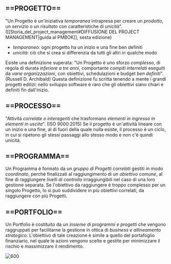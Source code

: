 ## ==PROGETTO==
"Un Progetto è un'iniziativa _temporanea_ intrapresa per creare un _prodotto_, un _servizio_ o un _risultato_ con caratteristiche di _unicità_". ([[Storia_del_project_management#DIFFUSIONE DEL PROJECT MANAGEMENT|guida al PMBOK]], sesta edizione)
- _temporaneo_: ogni progetto ha un inizio e una fine ben definiti
- _unicità_: ciò che si crea si differenzia da tutti gli altri in qualche modo

Esiste una definizione superata:
"Un Progetto è uno sforzo _complesso_, di regola di durata _inferiore a tre anni_, comportante _compiti interrelati_ eseguiti da _varie organizzazioni_, con obiettivi, schedulazioni e budget _ben definiti_". (Russell D. Archibald)
Questa definizione fu scritta tenendo a mente i grandi progetti edilizi: nello sviluppo software è raro che gli obiettivi siano chiari e definiti fin dall'inizio.


## ==PROCESSO==
"Attività _correlate o interagenti_ che trasformano _elementi in ingresso in elementi in uscita_". (ISO 9000:2015)
Se il progetto è un'attività lineare con un inizio e una fine, al di fuori della quale nulla esiste, il processo è un ciclo, in cui si ripetono gli stessi passaggi allo stesso modo e non c'è quindi unicità.


## ==PROGRAMMA==
Un Programma è formato da un _gruppo di Progetti correlati_ gestiti in modo _coordinato_, perchè finalizzati al raggiungimento di un _obiettivo comune_, al fine di raggiungere _livelli di controllo_ irraggiungibili nel caso di una loro gestione separata.
Se l'obiettivo da raggiungere è troppo complesso per un singolo Progetto, lo si può suddividere in più obiettivi correlati, da raggiungere con più Progetti.


## ==PORTFOLIO==
Un Portfolio è costituito da un _insieme di programmi e progetti_ che vengono raggruppati per facilitarne la gestione in ottica di _business e allineamento strategico_.
L'obiettivo di tale creazione è simile a quello del portafoglio finanziario, nel quale le azioni vengono scelte e gestite per minimizzare il rischio e massimizzare il rendimento.

![600](ppp.png)